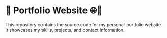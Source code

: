 # 🚀 Portfolio Website 🌐💼

This repository contains the source code for my personal portfolio website. It showcases my skills, projects, and contact information.

